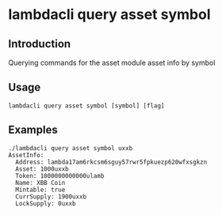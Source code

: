 # lambdacli query asset symbol

## Introduction

Querying commands for the asset module asset info by symbol

## Usage

```
lambdacli query asset symbol [symbol] [flag]
```

## Examples

```$xslt
./lambdacli query asset symbol uxxb
AssetInfo:
  Address: lambda17am6rkcsm6sguy57rwr5fpkuezp620wfxsgkzn
  Asset: 1000uxxb
  Token: 1000000000000ulamb
  Name: XBB Coin
  Mintable: true
  CurrSupply: 1900uxxb
  LockSupply: 0uxxb
```


